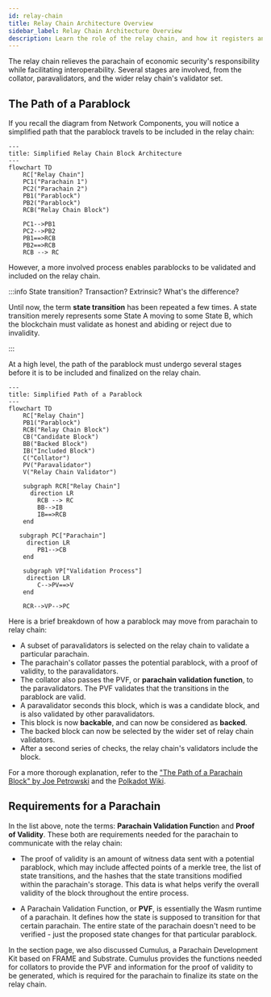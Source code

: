 ```yaml
---
id: relay-chain
title: Relay Chain Architecture Overview
sidebar_label: Relay Chain Architecture Overview
description: Learn the role of the relay chain, and how it registers and validates parachains.
---
```


The relay chain relieves the parachain of economic security's responsibility while facilitating interoperability.  Several stages are involved, from the collator, paravalidators, and the wider relay chain's validator set.

## The Path of a Parablock

If you recall the diagram from Network Components, you will notice a simplified path that the parablock travels to be included in the relay chain:

```mermaid
---
title: Simplified Relay Chain Block Architecture
---
flowchart TD
    RC["Relay Chain"]
    PC1("Parachain 1")
    PC2("Parachain 2")
    PB1("Parablock")
    PB2("Parablock")
    RCB("Relay Chain Block")

    PC1-->PB1
    PC2-->PB2
    PB1==>RCB
    PB2==>RCB
    RCB --> RC

```

However, a more involved process enables parablocks to be validated and included on the relay chain.

:::info State transition?  Transaction?  Extrinsic?  What's the difference?

Until now, the term **state transition** has been repeated a few times.   A state transition merely represents some State A moving to some State B, which the blockchain must validate as honest and abiding or reject due to invalidity.

:::

At a high level, the path of the parablock must undergo several stages before it is to be included and finalized on the relay chain.  

```mermaid
---
title: Simplified Path of a Parablock
---
flowchart TD
    RC["Relay Chain"]
    PB1("Parablock")
    RCB("Relay Chain Block")
    CB("Candidate Block")
    BB("Backed Block")
    IB("Included Block")
    C("Collator")
    PV("Paravalidator")
    V("Relay Chain Validator")

    subgraph RCR["Relay Chain"]
      direction LR
        RCB --> RC
        BB-->IB
        IB==>RCB
    end

   subgraph PC["Parachain"]
     direction LR
        PB1-->CB
    end

    subgraph VP["Validation Process"]
     direction LR
        C-->PV==>V
    end

    RCR-->VP-->PC

```

Here is a brief breakdown of how a parablock may move from parachain to relay chain:

- A subset of paravalidators is selected on the relay chain to validate a particular parachain.
- The parachain's collator passes the potential parablock, with a proof of validity, to the paravalidators.
- The collator also passes the PVF, or **parachain validation function**, to the paravalidators.  The PVF validates that the transitions in the parablock are valid.
- A paravalidator seconds this block, which is was a candidate block, and is also validated by other paravalidators.
- This block is now **backable**, and can now be considered as **backed**.
- The backed block can now be selected by the wider set of relay chain validators.
- After a second series of checks, the relay chain's validators include the block.

For a more thorough explanation, refer to the ["The Path of a Parachain Block" by Joe Petrowski](https://polkadot.network/blog/the-path-of-a-parachain-block) and the [Polkadot Wiki](https://wiki.polkadot.network/docs/learn-parachains-protocol).

## Requirements for a Parachain

In the list above, note the terms: **Parachain Validation Functio**n and **Proof of Validity**.  These both are requirements needed for the parachain to communicate with the relay chain:

- The proof of validity is an amount of witness data sent with a potential parablock, which may include affected points of a merkle tree, the list of state transitions, and the hashes that the state transitions modified within the parachain's storage.  This data is what helps verify the overall validity of the block throughout the entire process.

- A Parachain Validation Function, or **PVF**, is essentially the Wasm runtime of a parachain.  It defines how the state is supposed to transition for that certain parachain.  The entire state of the parachain doesn't need to be verified - just the proposed state changes for that particular parablock.

In the section page, we also discussed Cumulus, a Parachain Development Kit based on FRAME and Substrate.  Cumulus provides the functions needed for collators to provide the PVF and information for the proof of validity to be generated, which is required for the parachain to finalize its state on the relay chain.
